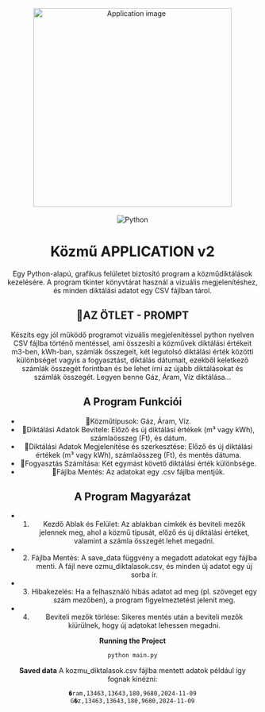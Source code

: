  <div align="center">
  <img alt="Application image" src="https://cssh.northeastern.edu/informationethics/wp-content/uploads/sites/44/2020/07/ai@2x.png" width="400" />
</div>
<br>
  <div align="center">
    <img src="https://img.shields.io/badge/-Python-black?style=for-the-badge&logoColor=white&logo=python&color=61DAFB" alt="Python" />

# Közmű APPLICATION v2

Egy Python-alapú, grafikus felületet biztosító program a közműdiktálások kezelésére. A program tkinter könyvtárat használ a vizuális megjelenítéshez, és minden diktálási adatot egy CSV fájlban tárol.

## 🚀AZ ÖTLET - PROMPT

Készíts egy jól működő programot vizuális megjelenítéssel python nyelven CSV fájlba történő mentéssel, ami összesíti a közművek diktálási értékeit m3-ben, kWh-ban, számlák összegeit, két legutolsó diktálási érték közötti különbséget vagyis a fogyasztást, diktálás dátumait, ezekből keletkező számlák összegét forintban és be lehet írni az újabb diktálásokat és számlák összegét. Legyen benne Gáz, Áram, Víz diktálása...

## A Program Funkciói

- 🚀Közműtípusok: Gáz, Áram, Víz.
- 🚀Diktálási Adatok Bevitele: Előző és új diktálási értékek (m³ vagy kWh), számlaösszeg (Ft), és dátum.
- 🚀Diktálási Adatok Megjelenítése és szerkesztése: Előző és új diktálási értékek (m³ vagy kWh), számlaösszeg (Ft), és mentés dátuma.
- 🚀Fogyasztás Számítása: Két egymást követő diktálási érték különbsége.
- 🚀Fájlba Mentés: Az adatokat egy .csv fájlba mentjük.

## A Program Magyarázat

- 1. Kezdő Ablak és Felület: Az ablakban címkék és beviteli mezők jelennek meg, ahol a közmű típusát, előző és új diktálási értéket, valamint a számla összegét lehet megadni.

- 2. Fájlba Mentés: A save_data függvény a megadott adatokat egy fájlba menti. A fájl neve ozmu_diktalasok.csv, és minden új adatot egy új sorba ír.

- 3. Hibakezelés: Ha a felhasználó hibás adatot ad meg (pl. szöveget egy szám mezőben), a program figyelmeztetést jelenít meg.

- 4. Beviteli mezők törlése: Sikeres mentés után a beviteli mezők kiürülnek, hogy új adatokat lehessen megadni.

**Running the Project**

```bash
python main.py

```

**Saved data**
A kozmu_diktalasok.csv fájlba mentett adatok például így fognak kinézni:

```bash
�ram,13463,13643,180,9680,2024-11-09
G�z,13463,13643,180,9680,2024-11-09
```